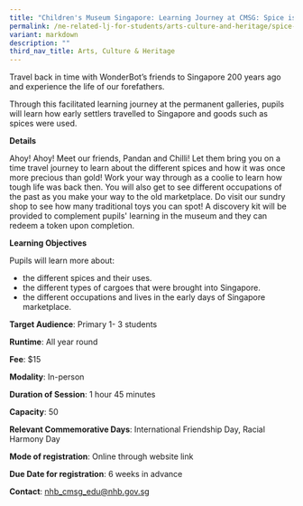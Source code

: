 ```yaml
---
title: "Children's Museum Singapore: Learning Journey at CMSG: Spice is Nice"
permalink: /ne-related-lj-for-students/arts-culture-and-heritage/spice-is-nice/
variant: markdown
description: ""
third_nav_title: Arts, Culture & Heritage
---
```

Travel back in time with WonderBot’s friends to Singapore 200 years ago and experience the life of our forefathers. 

Through this facilitated learning journey at the permanent galleries, pupils will learn how early settlers travelled to Singapore and goods such as spices were used.

**Details**	

Ahoy! Ahoy! Meet our friends, Pandan and Chilli!  Let them bring you on a time travel journey to learn about the different spices and how it was once more precious than gold!  Work your way through as a coolie to learn how tough life was back then. You will also get to see different occupations of the past as you make your way to the old marketplace. Do visit our sundry shop to see how many traditional toys you can spot!  A discovery kit will be provided to complement pupils' learning in the museum and they can redeem a token upon completion.
		
**Learning Objectives**

Pupils will learn more about:  
* the different spices and their uses. 
* the different types of cargoes that were brought into Singapore. 
* the different occupations and lives in the early days of Singapore marketplace.
		
**Target Audience**: Primary 1- 3 students
		
**Runtime**: All year round		
		
**Fee**: $15		
		
**Modality**: In-person
		
**Duration of Session**: 1 hour 45 minutes	
		
**Capacity**: 50		
		
**Relevant Commemorative Days**: International Friendship Day, Racial Harmony Day		

**Mode of registration**: Online through website link	
		
**Due Date for registration**: 6 weeks in advance		
		
**Contact**: nhb_cmsg_edu@nhb.gov.sg		
